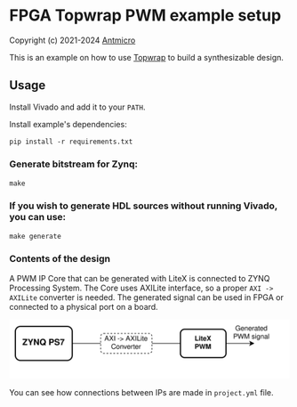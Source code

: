 # FPGA Topwrap PWM example setup

Copyright (c) 2021-2024 [Antmicro](https://antmicro.com)

This is an example on how to use [Topwrap](https://github.com/antmicro/topwrap) to build a synthesizable design.

## Usage

Install Vivado and add it to your `PATH`.

Install example's dependencies:
<!-- name="install-deps" -->
```
pip install -r requirements.txt
```

### Generate bitstream for Zynq:

<!-- name="build" -->
```
make
```

### If you wish to generate HDL sources without running Vivado, you can use:

<!-- name="generate" -->
```
make generate
```

### Contents of the design

A PWM IP Core that can be generated with LiteX is connected to ZYNQ Processing System.
The Core uses AXILite interface, so a proper `AXI -> AXILite` converter is needed.
The generated signal can be used in FPGA or connected to a physical port on a board.

![diagram](../../docs/pwm.png)

You can see how connections between IPs are made in `project.yml` file.
